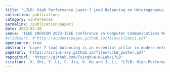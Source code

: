 ```yaml
---
title: "L7LB: High Performance Layer-7 Load Balancing on Heterogeneous Programmable Platforms"
collection: publications
category: conferences
permalink: /publication/paper1
date: 2023-05-20
venue: 'IEEE INFOCOM 2023-IEEE Conference on Computer Communications Workshops (INFOCOM WKSHPS)'
#slidesurl: #'http://academicpages.github.io/files/slides1.pdf'
opensource: true
abstract: 'Layer-7 load balancing is an essential pillar in modern enterprise infrastructure. It is inefficient to scale software layer-7 load balancing which requires hundreds of servers to meet the large-scale service requirements of 1 Tbps throughput and 1M concurrent requests. This paper presents L7LB with a novel fast path and slow path co-design architecture running on a heterogeneous programmable server-switch. L7LB is efficient by offloading most packets' forwarding onto the Tbps bandwidth switch chip, with few CPU cores processing application connections. The preliminary prototype demonstrates the layer-7 load balancing functionality and shows that L7LB can meet the large-scale service requirements.'
paperurl: 'https://sirius-sxy.github.io/files/L7LB_poster.pdf'
repogiturl: 'https://github.com/Tsinghua-NSLab/L7LB'
citation: 'X. Shi, Y. Li, C. Jia, X. Hu and J. Li, "L7LB: High Performance Layer-7 Load Balancing on Heterogeneous Programmable Platforms," IEEE INFOCOM 2023 - IEEE Conference on Computer Communications Workshops (INFOCOM WKSHPS), Hoboken, NJ, USA, 2023, pp. 1-2, doi: 10.1109/INFOCOMWKSHPS57453.2023.10225882.'
---
```


